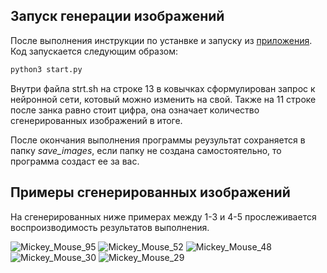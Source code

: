 ## Запуск генерации изображений

После выполнения инструкции по устанвке и запуску из [приложения](https://github.com/keoni02032/MouseHub/blob/main/application.md). Код запускается следующим образом:

```python
python3 start.py
```

Внутри файла strt.sh на строке 13 в ковычках сформулирован запрос к нейронной сети, котовый можно изменить на свой. Также на 11 строке после занка равно стоит цифра, она означает количество сгенерированных изображений в итоге.

После окончания выполнения программы реузультат сохраняется в папку *save_images*, если папку не создана самостоятельно, то программа создаст ее за вас.

## Примеры сгенерированных изображений

На сгенерированных ниже примерах между 1-3 и 4-5 прослеживается воспроизводимость результатов выполнения.

![Mickey_Mouse_95](https://github.com/keoni02032/MouseHub/assets/51419607/70b6c313-a9cd-4e52-89b1-79caa1881015)
![Mickey_Mouse_52](https://github.com/keoni02032/MouseHub/assets/51419607/12a65188-1878-4bc3-9e80-d18a63db5ff6)
![Mickey_Mouse_48](https://github.com/keoni02032/MouseHub/assets/51419607/157f33be-3ab1-4768-8b49-80273fb169cd)
![Mickey_Mouse_30](https://github.com/keoni02032/MouseHub/assets/51419607/158c954d-3d4d-43f0-a516-833d18c1a914)
![Mickey_Mouse_29](https://github.com/keoni02032/MouseHub/assets/51419607/af1a378f-14c3-4176-b2a9-a524d74c2814)
